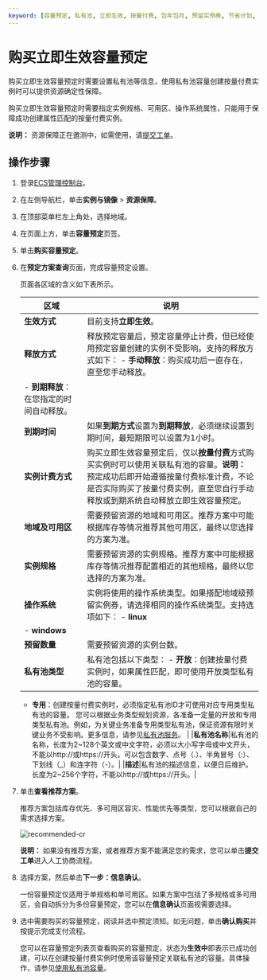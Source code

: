 ```yaml
---
keyword: [容量预定, 私有池, 立即生效, 按量付费, 包年包月, 预留实例券, 节省计划, RI, 私有资源池]
---
```


# 购买立即生效容量预定

购买立即生效容量预定时需要设置私有池等信息，使用私有池容量创建按量付费实例时可以提供资源确定性保障。

购买立即生效容量预定时需要指定实例规格、可用区、操作系统属性，只能用于保障成功创建属性匹配的按量付费实例。

**说明：** 资源保障正在邀测中，如需使用，请[提交工单](https://selfservice.console.aliyun.com/ticket/createIndex)。

## 操作步骤

1.  登录[ECS管理控制台](https://ecs.console.aliyun.com)。

2.  在左侧导航栏，单击**实例与镜像** \> **资源保障**。

3.  在顶部菜单栏左上角处，选择地域。

4.  在页面上方，单击**容量预定**页签。

5.  单击**购买容量预定**。

6.  在**预定方案查询**页面，完成容量预定设置。

    页面各区域的含义如下表所示。

    |区域|说明|
    |--|--|
    |**生效方式**|目前支持**立即生效**。|
    |**释放方式**|释放预定容量后，预定容量停止计费，但已经使用预定容量创建的实例不受影响。支持的释放方式如下：    -   **手动释放**：购买成功后一直存在，直至您手动释放。
    -   **到期释放**：在您指定的时间自动释放。 |
    |**到期时间**|如果**到期方式**设置为**到期释放**，必须继续设置到期时间，最短期限可以设置为1小时。|
    |**实例计费方式**|购买立即生效容量预定后，仅以**按量付费**方式购买实例时可以使用关联私有池的容量。**说明：** 预定成功后即开始遵循按量付费标准计费，不论是否实际购买了按量付费实例，直至您自行手动释放或到期系统自动释放立即生效容量预定。 |
    |**地域及可用区**|需要预留资源的地域和可用区。推荐方案中可能根据库存等情况推荐其他可用区，最终以您选择的方案为准。|
    |**实例规格**|需要预留资源的实例规格。推荐方案中可能根据库存等情况推荐配置相近的其他规格，最终以您选择的方案为准。|
    |**操作系统**|实例将使用的操作系统类型。如果搭配地域级预留实例券，请选择相同的操作系统类型。支持选项如下：    -   **linux**
    -   **windows** |
    |**预留数量**|需要预留资源的实例台数。|
    |**私有池类型**|私有池包括以下类型：    -   **开放**：创建按量付费实例时，如果属性匹配，即可使用开放类型私有池的容量。
    -   **专用**：创建按量付费实例时，必须指定私有池ID才可使用对应专用类型私有池的容量。
您可以根据业务类型规划资源，各准备一定量的开放和专用类型私有池。例如，为关键业务准备专用类型私有池，保证资源有限时关键业务不受影响。更多信息，请参见[私有池服务](/cn.zh-CN/标签与资源/资源保障/资源保障概述.md)。 |
    |**私有池名称**|私有池的名称，长度为2~128个英文或中文字符，必须以大小写字母或中文开头，不能以http://或https://开头。可以包含数字、点号（.）、半角冒号（:）、下划线（\_）和连字符（-）。|
    |**描述**|私有池的描述信息，以便日后维护。长度为2~256个字符，不能以http://或https://开头。|

7.  单击**查看推荐方案**。

    推荐方案包括库存优先、多可用区容灾、性能优先等类型，您可以根据自己的需求选择方案。

    ![recommended-cr](https://static-aliyun-doc.oss-accelerate.aliyuncs.com/assets/img/zh-CN/5510996061/p187574.png)

    **说明：** 如果没有推荐方案，或者推荐方案不能满足您的需求，您可以单击**提交工单**进入人工协商流程。

8.  选择方案，然后单击**下一步：信息确认**。

    一份容量预定仅适用于单规格和单可用区。如果方案中包括了多规格或多可用区，会自动拆分为多份容量预定，您可以在**信息确认**页面视需要选择。

9.  选中需要购买的容量预定，阅读并选中预定须知。如无问题，单击**确认购买**并按提示完成支付流程。

    您可以在容量预定列表页查看购买的容量预定，状态为**生效中**即表示已成功创建，可以在创建按量付费实例时使用该容量预定关联私有池的容量。具体操作，请参见[使用私有池容量](/cn.zh-CN/标签与资源/资源保障/使用私有池容量.md)。


